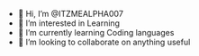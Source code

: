 - 👋 Hi, I’m @ITZMEALPHA007
- 👀 I’m interested in Learning
- 🌱 I’m currently learning Coding languages
- 💞️ I’m looking to collaborate on anything useful


<!---
ITZMEALPHA007/ITZMEALPHA007 is a ✨ special ✨ repository because its `README.md` (this file) appears on your GitHub profile.
You can click the Preview link to take a look at your changes.
--->
